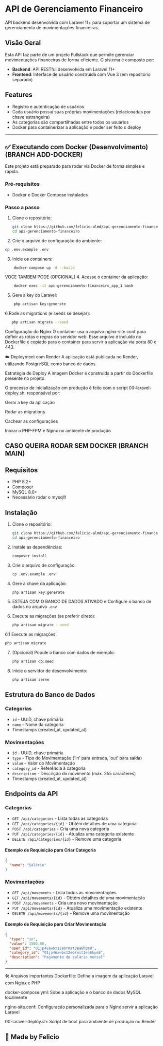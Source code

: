 # API de Gerenciamento Financeiro

API backend desenvolvida com Laravel 11+ para suportar um sistema de gerenciamento de movimentações financeiras.

## Visão Geral

Esta API faz parte de um projeto Fullstack que permite gerenciar movimentações financeiras de forma eficiente. O sistema é composto por:

- **Backend**: API RESTful desenvolvida em Laravel 11+
- **Frontend**: Interface de usuário construída com Vue 3 (em repositório separado)

## Features
- Registro e autenticação de usuários
- Cada usuário possui suas próprias movimentações (relacionadas por chave estrangeira)
- As categorias são compartilhadas entre todos os usuários
- Docker para containerizar a aplicação e poder ser feito o deploy

---

## ✅ Executando com Docker (Desenvolvimento) (BRANCH ADD-DOCKER)

Este projeto está preparado para rodar via Docker de forma simples e rápida.

### Pré-requisitos

- Docker e Docker Compose instalados

### Passo a passo

1. Clone o repositório:
   ```bash
   git clone https://github.com/felicio-almd/api-gerenciamento-financeiro.git
   cd api-gerenciamento-financeiro
   ```

2. Crie o arquivo de configuração do ambiente:
```bash
cp .env.example .env
```

3. Inicie os containers:
```bash
    docker-compose up -d --build
   ```

VOCE TAMBEM PODE (OPCIONAL)
4. Acesse o container da aplicação:
```bash
    docker exec -it api-gerenciamento-financeiro_app_1 bash
   ```

5. Gere a key do Laravel:
```bash
    php artisan key:generate
   ```

6.Rode as migrations (e seeds se desejar):
```bash
   php artisan migrate --seed
   ```


Configuração do Nginx
O container usa o arquivo nginx-site.conf para definir as rotas e regras do servidor web. Esse arquivo é incluído no Dockerfile e copiado para o container para servir a aplicação via porta 80 e 443.

☁️ Deployment com Render
A aplicação está publicada no Render, utilizando PostgreSQL como banco de dados.

Estratégia de Deploy
A imagem Docker é construída a partir do Dockerfile presente no projeto.

O processo de inicialização em produção é feito com o script 00-laravel-deploy.sh, responsável por:

Gerar a key da aplicação

Rodar as migrations

Cachear as configurações

Iniciar o PHP-FPM e Nginx no ambiente de produção

## CASO QUEIRA RODAR SEM DOCKER (BRANCH MAIN)

## Requisitos

- PHP 8.2+
- Composer
- MySQL 8.0+
- Necessário rodar o mysql!!

## Instalação

1. Clone o repositório:
   ```bash
   git clone https://github.com/felicio-almd/api-gerenciamento-financeiro.git
   cd api-gerenciamento-financeiro
   ```

2. Instale as dependências:
   ```bash
   composer install
   ```

3. Crie o arquivo de configuração:
   ```bash
   cp .env.example .env
   ```

4. Gere a chave da aplicação:
   ```bash
   php artisan key:generate
   ```

5. ESTEJA COM O BANCO DE DADOS ATIVADO e Configure o banco de dados no arquivo `.env`

6. Execute as migrações (se preferir direto):
    ```bash
   php artisan migrate --seed
   ```
    
6.1 Execute as migrações:
   ```bash
   php artisan migrate
   ```

7. (Opcional) Popule o banco com dados de exemplo:
   ```bash
   php artisan db:seed
   ```

8. Inicie o servidor de desenvolvimento:
   ```bash
   php artisan serve
   ```
   

## Estrutura do Banco de Dados

### Categorias
- `id` - UUID, chave primária
- `name` - Nome da categoria
- Timestamps (created_at, updated_at)

### Movimentações
- `id` - UUID, chave primária
- `type` - Tipo do Movimentação ('in' para entrada, 'out' para saída)
- `value` - Valor do Movimentação
- `category_id` - Referência à categoria
- `description` - Descrição do movimento (máx. 255 caracteres)
- Timestamps (created_at, updated_at)

## Endpoints da API

### Categorias

- `GET /api/categories` - Lista todas as categorias
- `GET /api/categories/{id}` - Obtém detalhes de uma categoria
- `POST /api/categories` - Cria uma nova categoria
- `PUT /api/categories/{id}` - Atualiza uma categoria existente
- `DELETE /api/categories/{id}` - Remove uma categoria

#### Exemplo de Requisição para Criar Categoria
```json
{
  "name": "Salário"
}
```

### Movimentações

- `GET /api/movements` - Lista todos as movimentações
- `GET /api/movements/{id}` - Obtém detalhes de uma movimentação
- `POST /api/movements` - Cria uma novo movimentação
- `PUT /api/movements/{id}` - Atualiza uma movimentação existente
- `DELETE /api/movements/{id}` - Remove uma movimentação

#### Exemplo de Requisição para Criar Movimentação
```json
{
  "type": "in",
  "value": 1500.50,
  "user_id": "01jp46awbx12e0rnst3ea6hpm8",
  "category_id": "01jp46awbx12e0rnst3ea6hpm8",
  "description": "Pagamento de salário mensal"
}
```

---

🛠 Arquivos importantes
Dockerfile: Define a imagem da aplicação Laravel com Nginx e PHP

docker-compose.yml: Sobe a aplicação e o banco de dados MySQL localmente

nginx-site.conf: Configuração personalizada para o Nginx servir a aplicação Laravel

00-laravel-deploy.sh: Script de boot para ambiente de produção no Render


## 📝 Made by Felicio
